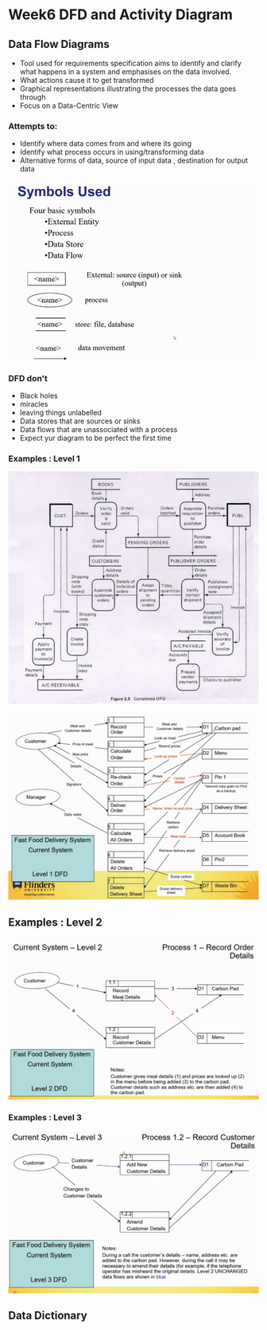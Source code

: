 # Week6 DFD and Activity Diagram

## Data Flow Diagrams

- Tool used for requirements specification aims to identify and clarify what happens in a system and emphasises on the data involved.
- What actions cause it to get transformed
- Graphical representations illustrating the processes the data goes through
- Focus on a Data-Centric View

### Attempts to:

- Identify where data comes from and where its going
- Identify what process occurs in using/transforming data
- Alternative forms of data, source of input data , destination for output data

![symbols](images/symbols.png)

### DFD don't

- Black holes
- miracles
- leaving things unlabelled
- Data stores that are sources or sinks
- Data flows that are unassociated with a process
- Expect yur diagram to be perfect the first time

### Examples : Level 1

![dfd-example-1](images/dfd-example-1.png)

![dfd-example-2](images/dfd-example-2.png)

## Examples : Level 2

![dfd-example-3](images/dfd-example-3.png)

### Examples : Level 3

![dfd-example-4](images/dfd-example-4.png)

## Data Dictionary

